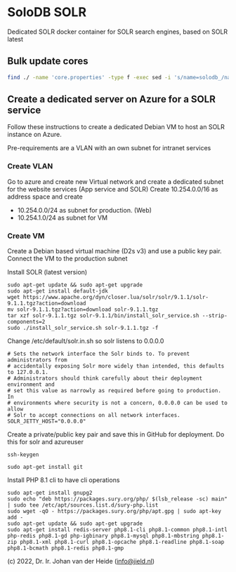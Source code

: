 # SoloDB SOLR

Dedicated SOLR docker container for SOLR search engines, based on SOLR latest

## Bulk update cores

```bash
find ./ -name 'core.properties' -type f -exec sed -i 's/name=solodb_/name=qutech_solodb_/g' {} \;
```

## Create a dedicated server on Azure for a SOLR service

Follow these instructions to create a dedicated Debian VM to host an SOLR instance on Azure.

Pre-requirements are a VLAN with an own subnet for intranet services

### Create VLAN

Go to azure and create new Virtual network and create a dedicated subnet for the website services (App service and SOLR)
Create 10.254.0.0/16 as address space and create

- 10.254.0.0/24 as subnet for production. (Web)
- 10.254.1.0/24 as subnet for VM

### Create VM

Create a Debian based virtual machine (D2s v3) and use a public key pair. Connect the VM to the production subnet

Install SOLR (latest version)

```shell
sudo apt-get update && sudo apt-get upgrade
sudo apt-get install default-jdk
wget https://www.apache.org/dyn/closer.lua/solr/solr/9.1.1/solr-9.1.1.tgz?action=download
mv solr-9.1.1.tgz?action=download solr-9.1.1.tgz
tar xzf solr-9.1.1.tgz solr-9.1.1/bin/install_solr_service.sh --strip-components=2
sudo ./install_solr_service.sh solr-9.1.1.tgz -f
```

Change /etc/default/solr.in.sh so solr listens to 0.0.0.0

```shell
# Sets the network interface the Solr binds to. To prevent administrators from
# accidentally exposing Solr more widely than intended, this defaults to 127.0.0.1.
# Administrators should think carefully about their deployment environment and
# set this value as narrowly as required before going to production. In
# environments where security is not a concern, 0.0.0.0 can be used to allow
# Solr to accept connections on all network interfaces.
SOLR_JETTY_HOST="0.0.0.0"
```

Create a private/public key pair and save this in GitHub for deployment. Do this for solr and azureuser

```shell
ssh-keygen
```

```shell
sudo apt-get install git
```

Install PHP 8.1 cli to have cli operations

```shell
sudo apt-get install gnupg2
sudo echo "deb https://packages.sury.org/php/ $(lsb_release -sc) main" | sudo tee /etc/apt/sources.list.d/sury-php.list
sudo wget -qO - https://packages.sury.org/php/apt.gpg | sudo apt-key add -
sudo apt-get update && sudo apt-get upgrade
sudo apt-get install redis-server php8.1-cli php8.1-common php8.1-intl php-redis php8.1-gd php-igbinary php8.1-mysql php8.1-mbstring php8.1-zip php8.1-xml php8.1-curl php8.1-opcache php8.1-readline php8.1-soap php8.1-bcmath php8.1-redis php8.1-gmp
```

(c) 2022, Dr. Ir. Johan van der Heide (info@jield.nl)
